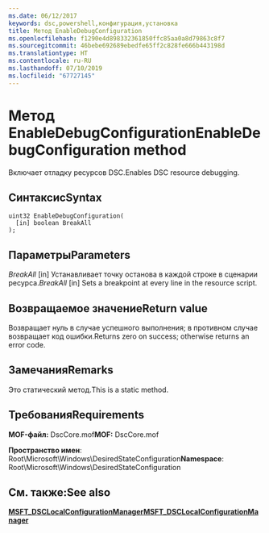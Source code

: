 ```yaml
---
ms.date: 06/12/2017
keywords: dsc,powershell,конфигурация,установка
title: Метод EnableDebugConfiguration
ms.openlocfilehash: f1290e4d898332361850ffc85aa0a8d79863c8f7
ms.sourcegitcommit: 46bebe692689ebedfe65ff2c828fe666b443198d
ms.translationtype: HT
ms.contentlocale: ru-RU
ms.lasthandoff: 07/10/2019
ms.locfileid: "67727145"
---
```

# <a name="enabledebugconfiguration-method"></a><span data-ttu-id="2f54d-103">Метод EnableDebugConfiguration</span><span class="sxs-lookup"><span data-stu-id="2f54d-103">EnableDebugConfiguration method</span></span>

<span data-ttu-id="2f54d-104">Включает отладку ресурсов DSC.</span><span class="sxs-lookup"><span data-stu-id="2f54d-104">Enables DSC resource debugging.</span></span>

## <a name="syntax"></a><span data-ttu-id="2f54d-105">Синтаксис</span><span class="sxs-lookup"><span data-stu-id="2f54d-105">Syntax</span></span>

```mof
uint32 EnableDebugConfiguration(
  [in] boolean BreakAll
);
```

## <a name="parameters"></a><span data-ttu-id="2f54d-106">Параметры</span><span class="sxs-lookup"><span data-stu-id="2f54d-106">Parameters</span></span>

<span data-ttu-id="2f54d-107">*BreakAll* \[in\] Устанавливает точку останова в каждой строке в сценарии ресурса.</span><span class="sxs-lookup"><span data-stu-id="2f54d-107">*BreakAll* \[in\] Sets a breakpoint at every line in the resource script.</span></span>

## <a name="return-value"></a><span data-ttu-id="2f54d-108">Возвращаемое значение</span><span class="sxs-lookup"><span data-stu-id="2f54d-108">Return value</span></span>

<span data-ttu-id="2f54d-109">Возвращает нуль в случае успешного выполнения; в противном случае возвращает код ошибки.</span><span class="sxs-lookup"><span data-stu-id="2f54d-109">Returns zero on success; otherwise returns an error code.</span></span>

## <a name="remarks"></a><span data-ttu-id="2f54d-110">Замечания</span><span class="sxs-lookup"><span data-stu-id="2f54d-110">Remarks</span></span>

<span data-ttu-id="2f54d-111">Это статический метод.</span><span class="sxs-lookup"><span data-stu-id="2f54d-111">This is a static method.</span></span>

## <a name="requirements"></a><span data-ttu-id="2f54d-112">Требования</span><span class="sxs-lookup"><span data-stu-id="2f54d-112">Requirements</span></span>

<span data-ttu-id="2f54d-113">**MOF-файл:** DscCore.mof</span><span class="sxs-lookup"><span data-stu-id="2f54d-113">**MOF:** DscCore.mof</span></span>

<span data-ttu-id="2f54d-114">**Пространство имен**: Root\Microsoft\Windows\DesiredStateConfiguration</span><span class="sxs-lookup"><span data-stu-id="2f54d-114">**Namespace**: Root\Microsoft\Windows\DesiredStateConfiguration</span></span>

## <a name="see-also"></a><span data-ttu-id="2f54d-115">См. также:</span><span class="sxs-lookup"><span data-stu-id="2f54d-115">See also</span></span>

[<span data-ttu-id="2f54d-116">**MSFT_DSCLocalConfigurationManager**</span><span class="sxs-lookup"><span data-stu-id="2f54d-116">**MSFT_DSCLocalConfigurationManager**</span></span>](msft-dsclocalconfigurationmanager.md)
